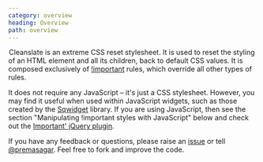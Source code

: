 ```yaml
---
category: overview
heading: Overview
path: overview
---
```


&#8202;<span class="project-name">Cleanslate</span> is an extreme CSS reset stylesheet. It is used to reset the styling of an HTML element and all its children, back to default CSS values. It is composed exclusively of [!important](http://www.w3.org/TR/CSS2/cascade.html#important-rules) rules, which override all other types of rules.

It does not require any JavaScript – it's just a CSS stylesheet. However, you may find it useful when used within JavaScript widgets, such as those created by the [Sqwidget](:https://github.com/premasagar/sqwidget) library. If you are using JavaScript, then see the section "Manipulating !important styles with JavaScript" below and check out the [Important' jQuery plugin](https://github.com/premasagar/important).

If you have any feedback or questions, please raise an [issue](https://github.com/premasagar/cleanslate/issues) or tell [@premasagar](http://twitter.com/premasagar). Feel free to fork and improve the code.

